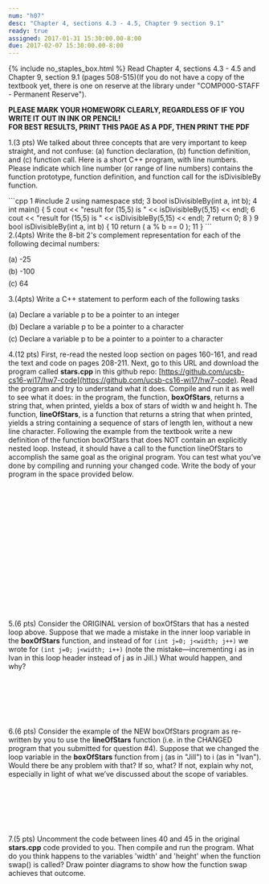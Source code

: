 ```yaml
---
num: "h07"
desc: "Chapter 4, sections 4.3 - 4.5, Chapter 9 section 9.1"
ready: true
assigned: 2017-01-31 15:30:00.00-8:00
due: 2017-02-07 15:30:00.00-8:00
---
```

{% include no_staples_box.html %}
Read Chapter 4, sections 4.3 - 4.5 and Chapter 9, section 9.1 (pages 508-515)(If you do not have a copy of the textbook yet, there is one on reserve at the library under "COMP000-STAFF - Permanent Reserve").

<b>PLEASE MARK YOUR HOMEWORK CLEARLY, REGARDLESS OF IF YOU WRITE IT OUT IN INK OR PENCIL!<br/>
FOR BEST RESULTS, PRINT THIS PAGE AS A PDF, THEN PRINT THE PDF</b>

1.(3 pts) We talked about three concepts that are very important to keep straight, and not confuse: (a) function declaration, (b) function definition, and (c) function call. Here is a short C++ program, with line numbers. Please indicate which line number (or range of line numbers) contains the function prototype, function definition, and function call for the isDivisibleBy function.
  <div style="margin-bottom:1em"></div>
  
<div markdown="1">
```cpp
1  #include <iostream>
2  using namespace std;
3  bool isDivisibleBy(int a, int b);
4  int main() {
5     cout << "result for (15,5) is " << isDivisibleBy(5,15) << endl;
6     cout << "result for (15,5) is " << isDivisibleBy(5,15) << endl;
7     return 0;
8  }
9  bool isDivisibleBy(int a, int b) {
10    return ( a % b == 0 );
11 }
```
</div>
2.(4pts) Write the 8-bit 2's complement representation for each of the following decimal numbers: 
<div style="margin-bottom:1em"></div>
    (a) -25 
   <div style="margin-bottom:.5em"></div>
    (b) -100 
   <div style="margin-bottom:.5em"></div>
    (c) 64
  <div style="margin-bottom:.5em"></div>

3.(4pts) Write a C++ statement to perform each of the following tasks
  <div style="margin-bottom:.1em"></div>
  (a) Declare a variable p to be a pointer to an integer
   <div style="margin-bottom:.5em"></div>
  (b) Declare a variable p to be a pointer to a character
   <div style="margin-bottom:.5em"></div>
  (c) Declare a variable p to be a pointer to a pointer to a character
  <div class="pagebreak"></div>


4.(12 pts) First, re-read the nested loop section on pages 160-161, and read the text and code on pages 208-211. Next, go to this URL and download the program called <b>stars.cpp</b> in this github repo: [https://github.com/ucsb-cs16-wi17/hw7-code](https://github.com/ucsb-cs16-wi17/hw7-code). Read the program and try to understand what it does. Compile and run it as well to see what it does: in the program, the function, <b>boxOfStars</b>, returns a string that, when printed, yields a box of stars of width w and height h. The function, <b>lineOfStars</b>, is a function that returns a string that when printed, yields a string containing a sequence of stars of length len, without a new line character. Following the example from the textbook write a new definition of the function boxOfStars that does NOT contain an explicitly nested loop. Instead, it should have a call to the function lineOfStars to accomplish the same goal as the original program. You can test what you’ve done by compiling and running your changed code. Write the body of your program in the space provided below.
  <div style="margin-bottom:20em"></div>
  
5.(6 pts) Consider the ORIGINAL version of boxOfStars that has a nested loop above. Suppose that we made a mistake in the inner loop variable in the <b>boxOfStars</b> function, and instead of for `(int j=0; j<width; j++)` we wrote for `(int j=0; j<width; i++)` (note the mistake—incrementing i as in Ivan in this loop header instead of j as in Jill.) What would happen, and why?
  <div style="margin-bottom:8em"></div>

6.(6 pts) Consider the example of the NEW boxOfStars program as re-written by you to use the <b>lineOfStars</b> function (i.e. in the CHANGED program that you submitted for question #4). Suppose that we changed the loop variable in the <b>boxOfStars</b> function from j (as in "Jill") to i (as in "Ivan"). Would there be any problem with that? If so, what? If not, explain why not, especially in light of what we’ve discussed about the scope of variables.
 <div style="margin-bottom:8em"></div>

7.(5 pts) Uncomment the code between lines 40 and 45 in the original <b>stars.cpp</b> code provided to you. Then compile and run the program. What do you think happens to the variables 'width' and 'height' when the function swap() is called? Draw pointer diagrams to show how the function swap achieves that outcome.
 <div style="margin-bottom:5em"></div>

